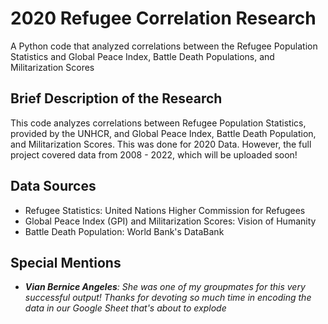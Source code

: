 # 2020 Refugee Correlation Research
A Python code that analyzed correlations between the Refugee Population Statistics and Global Peace Index, Battle Death Populations, and Militarization Scores

## Brief Description of the Research
This code analyzes correlations between Refugee Population Statistics, provided by the UNHCR, and Global Peace Index, Battle Death Population, and Militarization Scores. This was done for 2020 Data. However, the full project covered data from 2008 - 2022, which will be uploaded soon!

## Data Sources
- Refugee Statistics: United Nations Higher Commission for Refugees
- Global Peace Index (GPI) and Militarization Scores: Vision of Humanity
- Battle Death Population: World Bank's  DataBank

## Special Mentions
- <i><b>Vian Bernice Angeles</b>: She was one of my groupmates for this very successful output! Thanks for devoting so much time in encoding the data in our Google Sheet that's about to explode</i>
